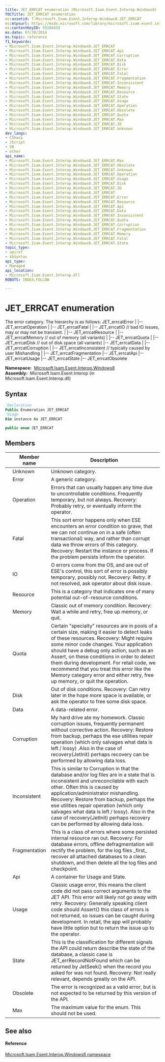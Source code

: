 ```yaml
---
title: JET_ERRCAT enumeration (Microsoft.Isam.Esent.Interop.Windows8)
TOCTitle: JET_ERRCAT enumeration
ms:assetid: T:Microsoft.Isam.Esent.Interop.Windows8.JET_ERRCAT
ms:mtpsurl: https://msdn.microsoft.com/library/microsoft.isam.esent.interop.windows8.jet_errcat(v=EXCHG.10)
ms:contentKeyID: 55104419
ms.date: 07/30/2014
ms.topic: reference
f1_keywords:
- Microsoft.Isam.Esent.Interop.Windows8.JET_ERRCAT
- Microsoft.Isam.Esent.Interop.Windows8.JET_ERRCAT.Api
- Microsoft.Isam.Esent.Interop.Windows8.JET_ERRCAT.Corruption
- Microsoft.Isam.Esent.Interop.Windows8.JET_ERRCAT.Data
- Microsoft.Isam.Esent.Interop.Windows8.JET_ERRCAT.Disk
- Microsoft.Isam.Esent.Interop.Windows8.JET_ERRCAT.Error
- Microsoft.Isam.Esent.Interop.Windows8.JET_ERRCAT.Fatal
- Microsoft.Isam.Esent.Interop.Windows8.JET_ERRCAT.Fragmentation
- Microsoft.Isam.Esent.Interop.Windows8.JET_ERRCAT.Inconsistent
- Microsoft.Isam.Esent.Interop.Windows8.JET_ERRCAT.Memory
- Microsoft.Isam.Esent.Interop.Windows8.JET_ERRCAT.Resource
- Microsoft.Isam.Esent.Interop.Windows8.JET_ERRCAT.State
- Microsoft.Isam.Esent.Interop.Windows8.JET_ERRCAT.Usage
- Microsoft.Isam.Esent.Interop.Windows8.JET_ERRCAT.Operation
- Microsoft.Isam.Esent.Interop.Windows8.JET_ERRCAT.Obsolete
- Microsoft.Isam.Esent.Interop.Windows8.JET_ERRCAT.Quota
- Microsoft.Isam.Esent.Interop.Windows8.JET_ERRCAT.Max
- Microsoft.Isam.Esent.Interop.Windows8.JET_ERRCAT.IO
- Microsoft.Isam.Esent.Interop.Windows8.JET_ERRCAT.Unknown
dev_langs:
- CSharp
- JScript
- VB
- other
api_name: 
- Microsoft.Isam.Esent.Interop.Windows8.JET_ERRCAT.Max
- Microsoft.Isam.Esent.Interop.Windows8.JET_ERRCAT.Obsolete
- Microsoft.Isam.Esent.Interop.Windows8.JET_ERRCAT.Unknown
- Microsoft.Isam.Esent.Interop.Windows8.JET_ERRCAT.Operation
- Microsoft.Isam.Esent.Interop.Windows8.JET_ERRCAT.Usage
- Microsoft.Isam.Esent.Interop.Windows8.JET_ERRCAT.Disk
- Microsoft.Isam.Esent.Interop.Windows8.JET_ERRCAT.IO
- Microsoft.Isam.Esent.Interop.Windows8.JET_ERRCAT
- Microsoft.Isam.Esent.Interop.Windows8.JET_ERRCAT.Error
- Microsoft.Isam.Esent.Interop.Windows8.JET_ERRCAT.Resource
- Microsoft.Isam.Esent.Interop.Windows8.JET_ERRCAT.Api
- Microsoft.Isam.Esent.Interop.Windows8.JET_ERRCAT.Data
- Microsoft.Isam.Esent.Interop.Windows8.JET_ERRCAT.Inconsistent
- Microsoft.Isam.Esent.Interop.Windows8.JET_ERRCAT.Quota
- Microsoft.Isam.Esent.Interop.Windows8.JET_ERRCAT.Corruption
- Microsoft.Isam.Esent.Interop.Windows8.JET_ERRCAT.Fragmentation
- Microsoft.Isam.Esent.Interop.Windows8.JET_ERRCAT.Memory
- Microsoft.Isam.Esent.Interop.Windows8.JET_ERRCAT.Fatal
- Microsoft.Isam.Esent.Interop.Windows8.JET_ERRCAT.State
topic_type: 
- apiref
- kbSyntax
api_type: 
- Managed
api_location: 
- Microsoft.Isam.Esent.Interop.dll
ROBOTS: INDEX,FOLLOW

---
```


# JET_ERRCAT enumeration

The error category. The hierarchy is as follows: JET_errcatError | |-- JET_errcatOperation | |-- JET_errcatFatal | |-- JET_errcatIO // bad IO issues, may or may not be transient. | |-- JET_errcatResource | |-- JET_errcatMemory // out of memory (all variants) | |-- JET_errcatQuota | |-- JET_errcatDisk // out of disk space (all variants) |-- JET_errcatData | |-- JET_errcatCorruption | |-- JET_errcatInconsistent // typically caused by user Mishandling | |-- JET_errcatFragmentation |-- JET_errcatApi |-- JET_errcatUsage |-- JET_errcatState |-- JET_errcatObsolete

**Namespace:**  [Microsoft.Isam.Esent.Interop.Windows8](dn335439\(v=exchg.10\).md)  
**Assembly:**  Microsoft.Isam.Esent.Interop (in Microsoft.Isam.Esent.Interop.dll)

## Syntax

``` vb
'Declaration
Public Enumeration JET_ERRCAT
'Usage
Dim instance As JET_ERRCAT
```

``` csharp
public enum JET_ERRCAT
```

## Members

<table>
<thead>
<tr class="header">
<th></th>
<th>Member name</th>
<th>Description</th>
</tr>
</thead>
<tbody>
<tr class="odd">
<td></td>
<td>Unknown</td>
<td>Unknown category.</td>
</tr>
<tr class="even">
<td></td>
<td>Error</td>
<td>A generic category.</td>
</tr>
<tr class="odd">
<td></td>
<td>Operation</td>
<td>Errors that can usually happen any time due to uncontrollable conditions. Frequently temporary, but not always. Recovery: Probably retry, or eventually inform the operator.</td>
</tr>
<tr class="even">
<td></td>
<td>Fatal</td>
<td>This sort error happens only when ESE encounters an error condition so grave, that we can not continue on in a safe (often transactional) way, and rather than corrupt data we throw errors of this category. Recovery: Restart the instance or process. If the problem persists inform the operator.</td>
</tr>
<tr class="odd">
<td></td>
<td>IO</td>
<td>O errors come from the OS, and are out of ESE's control, this sort of error is possibly temporary, possibly not. Recovery: Retry. If not resolved, ask operator about disk issue.</td>
</tr>
<tr class="even">
<td></td>
<td>Resource</td>
<td>This is a category that indicates one of many potential out-of-resource conditions.</td>
</tr>
<tr class="odd">
<td></td>
<td>Memory</td>
<td>Classic out of memory condition. Recovery: Wait a while and retry, free up memory, or quit.</td>
</tr>
<tr class="even">
<td></td>
<td>Quota</td>
<td>Certain &quot;specialty&quot; resources are in pools of a certain size, making it easier to detect leaks of these resources. Recovery: Might require some minor code changes. Your application should have a debug only action, such as an Assert, on these conditions in order to detect them during development. For retail code, we recommend that you treat this error like the Memory category error and either retry, free up memory, or quit the operation.</td>
</tr>
<tr class="odd">
<td></td>
<td>Disk</td>
<td>Out of disk conditions. Recovery: Can retry later in the hope more space is available, or ask the operator to free some disk space.</td>
</tr>
<tr class="even">
<td></td>
<td>Data</td>
<td>A data-related error.</td>
</tr>
<tr class="odd">
<td></td>
<td>Corruption</td>
<td>My hard drive ate my homework. Classic corruption issues, frequently permanent without corrective action. Recovery: Restore from backup, perhaps the ese utilities repair operation (which only salvages what data is left / lossy) .Also in the case of recovery(JetInit) perhaps recovery can be performed by allowing data loss.</td>
</tr>
<tr class="even">
<td></td>
<td>Inconsistent</td>
<td>This is similar to Corruption in that the database and/or log files are in a state that is inconsistent and unreconcilable with each other. Often this is caused by application/administrator mishandling. Recovery: Restore from backup, perhaps the ese utilities repair operation (which only salvages what data is left / lossy). Also in the case of recovery(JetInit) perhaps recovery can be performed by allowing data loss.</td>
</tr>
<tr class="odd">
<td></td>
<td>Fragmentation</td>
<td>This is a class of errors where some persisted internal resource ran out. Recovery: For database errors, offline defragmentation will rectify the problem, for the log files _first_ recover all attached databases to a clean shutdown, and then delete all the log files and checkpoint.</td>
</tr>
<tr class="even">
<td></td>
<td>Api</td>
<td>A container for Usage and State.</td>
</tr>
<tr class="odd">
<td></td>
<td>Usage</td>
<td>Classic usage error, this means the client code did not pass correct arguments to the JET API. This error will likely not go away with retry. Recovery: Generally speaking client code should Assert() this class of errors is not returned, so issues can be caught during development. In retail, the app will probably have little option but to return the issue up to the operator.</td>
</tr>
<tr class="even">
<td></td>
<td>State</td>
<td>This is the classification for different signals the API could return describe the state of the database, a classic case is JET_errRecordNotFound which can be returned by JetSeek() when the record you asked for was not found. Recovery: Not really relevant, depends greatly on the API.</td>
</tr>
<tr class="odd">
<td></td>
<td>Obsolete</td>
<td>The error is recognized as a valid error, but is not expected to be returned by this version of the API.</td>
</tr>
<tr class="even">
<td></td>
<td>Max</td>
<td>The maximum value for the enum. This should not be used.</td>
</tr>
</tbody>
</table>


## See also

#### Reference

[Microsoft.Isam.Esent.Interop.Windows8 namespace](dn335439\(v=exchg.10\).md)

